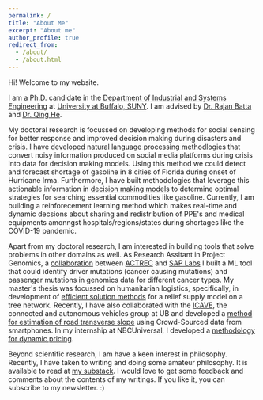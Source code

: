 ```yaml
---
permalink: /
title: "About Me"
excerpt: "About me"
author_profile: true
redirect_from: 
  - /about/
  - /about.html
---
```



Hi! Welcome to my website. 

I am a Ph.D. candidate in the [Department of Industrial and Systems Engineering](http://engineering.buffalo.edu/industrial-systems.html) at [University at Buffalo, SUNY](http://www.buffalo.edu). I am advised by [Dr. Rajan Batta](http://www.acsu.buffalo.edu/~batta/) and [Dr. Qing He](http://www.acsu.buffalo.edu/~qinghe/). 

My doctoral research is focussed on developing methods for social sensing for better response and improved decision making during disasters and crisis. I have developed [natural language processing methodlogies](https://akrm3008.github.io/publications/paper1/) that convert noisy information produced on social media platforms during crisis into data for decision making models. Using this method we could detect and forecast shortage of gasoline in 8 cities of Florida during onset of Hurricane Irma. Furthermore, I have built methodologies that leverage this actionable information in [decision making models](https://akrm3008.github.io/publications/paper4/) to determine optimal strategies for searching essential commodities like gasoline. Currently, I am building a reinforecement learning method which makes real-time and dynamic decsions about sharing and redistribution of PPE's and medical equipments amonngst hospitals/regions/states during shortages like the COVID-19 pandemic.

Apart from my doctoral research, I am interested in building tools that solve problems in other domains as well. As Research Assitant in Project Genomics, a [collaboration](https://www.gadgetsnow.com/it-services/SAPs-maiden-India-product-to-go-global/articleshow/39889394.cms) between [ACTREC](https://actrec.gov.in/home) and [SAP Labs](https://www.sap.com/india/about.saplabsindia.html) I built a ML tool that could identify driver mutations (cancer causing mutations) and passenger mutations in genomics data for different cancer types. My master's thesis was focussed on humanitarian logistics, specifically, in development of [efficient solution methods](https://akrm3008.github.io/publications/paper2/) for a relief supply model on a tree network. Recently, I have also collaborated with the [ICAVE](https://icave2.cse.buffalo.edu/index.htm), the connected and autonomous vehicles group at UB and developed a [method for estimation of road transverse slope](https://akrm3008.github.io/publications/paper3/) using Crowd-Sourced data from smartphones. In my internship at NBCUniversal, I developed a [methodology for dynamic pricing](https://akrm3008.github.io/talks/2019-10-26-talk-6).

Beyond scientific research, I am have a keen interest in philosophy. Recently, I have taken to writing and doing some amateur philosophy. It is available to read at [my substack](https://abhinavkhare.substack.com/). I would love to get some feedback and comments about the contents of my writings. If you like it, you can subscribe to my newsletter. :)









